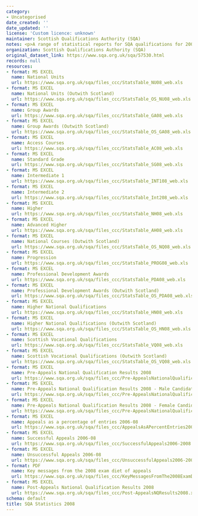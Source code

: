 ```yaml
---
category:
- Uncategorised
date_created: ''
date_updated: ''
license: 'Custom licence: unknown'
maintainer: Scottish Qualifications Authority (SQA)
notes: <p>A range of statistical reports for SQA qualifications for 2008.</p>
organization: Scottish Qualifications Authority (SQA)
original_dataset_link: https://www.sqa.org.uk/sqa/57530.html
records: null
resources:
- format: MS EXCEL
  name: National Units
  url: https://www.sqa.org.uk/sqa/files_ccc/StatsTable_NU08_web.xls
- format: MS EXCEL
  name: National Units (Outwith Scotland)
  url: https://www.sqa.org.uk/sqa/files_ccc/StatsTable_OS_NU08_web.xls
- format: MS EXCEL
  name: Group Awards
  url: https://www.sqa.org.uk/sqa/files_ccc/StatsTable_GA08_web.xls
- format: MS EXCEL
  name: Group Awards (Outwith Scotland)
  url: https://www.sqa.org.uk/sqa/files_ccc/StatsTable_OS_GA08_web.xls
- format: MS EXCEL
  name: Access Courses
  url: https://www.sqa.org.uk/sqa/files_ccc/StatsTable_AC08_web.xls
- format: MS EXCEL
  name: Standard Grade
  url: https://www.sqa.org.uk/sqa/files_ccc/StatsTable_SG08_web.xls
- format: MS EXCEL
  name: Intermediate 1
  url: https://www.sqa.org.uk/sqa/files_ccc/StatsTable_INT108_web.xls
- format: MS EXCEL
  name: Intermediate 2
  url: https://www.sqa.org.uk/sqa/files_ccc/StatsTable_Int208_web.xls
- format: MS EXCEL
  name: Higher
  url: https://www.sqa.org.uk/sqa/files_ccc/StatsTable_NH08_web.xls
- format: MS EXCEL
  name: Advanced Higher
  url: https://www.sqa.org.uk/sqa/files_ccc/StatsTable_AH08_web.xls
- format: MS EXCEL
  name: National Courses (Outwith Scotland)
  url: https://www.sqa.org.uk/sqa/files_ccc/StatsTable_OS_NQ08_web.xls
- format: MS EXCEL
  name: Progression
  url: https://www.sqa.org.uk/sqa/files_ccc/StatsTable_PROG08_web.xls
- format: MS EXCEL
  name: Professional Development Awards
  url: https://www.sqa.org.uk/sqa/files_ccc/StatsTable_PDA08_web.xls
- format: MS EXCEL
  name: Professional Development Awards (Outwith Scotland)
  url: https://www.sqa.org.uk/sqa/files_ccc/StatsTable_OS_PDA08_web.xls
- format: MS EXCEL
  name: Higher National Qualifications
  url: https://www.sqa.org.uk/sqa/files_ccc/StatsTable_HN08_web.xls
- format: MS EXCEL
  name: Higher National Qualifications (Outwith Scotland)
  url: https://www.sqa.org.uk/sqa/files_ccc/StatsTable_OS_HN08_web.xls
- format: MS EXCEL
  name: Scottish Vocational Qualifications
  url: https://www.sqa.org.uk/sqa/files_ccc/StatsTable_VQ08_web.xls
- format: MS EXCEL
  name: Scottish Vocational Qualifications (Outwith Scotland)
  url: https://www.sqa.org.uk/sqa/files_ccc/StatsTable_OS_VQ08_web.xls
- format: MS EXCEL
  name: Pre-Appeals National Qualification Results 2008
  url: https://www.sqa.org.uk/sqa/files_ccc/Pre-AppealsNationalQualificationResults2008.xls
- format: MS EXCEL
  name: Pre-Appeals National Qualification Results 2008 - Male Candidates
  url: https://www.sqa.org.uk/sqa/files_ccc/Pre-AppealsNationalQualificationResults2008-Male.xls
- format: MS EXCEL
  name: Pre-Appeals National Qualification Results 2008 - Female Candidates
  url: https://www.sqa.org.uk/sqa/files_ccc/Pre-AppealsNationalQualificationResults2008-Female.xls
- format: MS EXCEL
  name: Appeals as a percentage of entries 2006-08
  url: https://www.sqa.org.uk/sqa/files_ccc/AppealsAsAPercentEntries2006-08.xls
- format: MS EXCEL
  name: Successful Appeals 2006-08
  url: https://www.sqa.org.uk/sqa/files_ccc/SuccessfulAppeals2006-2008.xls
- format: MS EXCEL
  name: Unsuccessful Appeals 2006-08
  url: https://www.sqa.org.uk/sqa/files_ccc/UnsuccessfulAppeals2006-2008.xls
- format: PDF
  name: Key messages from the 2008 exam diet of appeals
  url: https://www.sqa.org.uk/sqa/files_ccc/KeyMessagesFromThe2008ExamDietAppeals.pdf
- format: MS EXCEL
  name: Post-Appeals National Qualification Results 2008
  url: https://www.sqa.org.uk/sqa/files_ccc/Post-AppealsNQResults2008.xls
schema: default
title: SQA Statistics 2008
---
```

